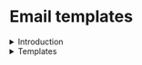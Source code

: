 <h1>Email templates</h1>

<details>
<summary>Introduction</summary>
<h2>Introduction</h2>
<p>Having experimented with several frameworks for composing emails in HTML, I have found they are all somewhat more clunky than simply writing out templates for emails myself and including them here as a means of accessing them and using them locally with Thunderbird and an extension for it to edit HTML. Despite the power of Tailwind.css I could access via the Maizzle framework, I found that really much of what I wanted to do with the CSS I could include in the templates themselves, which renders to a much smaller overall size than with Maizzle as the purge.css would not work right with that framework when I tried it.</p>
<p>Therefore I have adapted this repository to house the templates that I use, which I am going to wire together as a super simple HTML site to browse if you so choose and for practice in writing out simple sites. Unlike other sites I have written in plain HTML, CSS and JS, not all of this one's pages will reference common JS and CSS assets as the templates need to include all of that within themselves as per their nature as templates.</p>
</details>
<details>
<summary>Templates</summary>
<h2>Templates</h2>
<p>Each of the templates is titled and arranged by function. If a variant of another email, the next word in its name will likely describe the variant such as <span style="background: #17191e; color: #f4f4f7">light</span> or <span style="background: #17191e; color: #f4f4f7">dark</span>.</p>
<ul>
<li>General - A General Purpose template, using the same background image as I use for my sites, a select set of fonts and my signature text-shadow.</li>
</ul>
</details>
